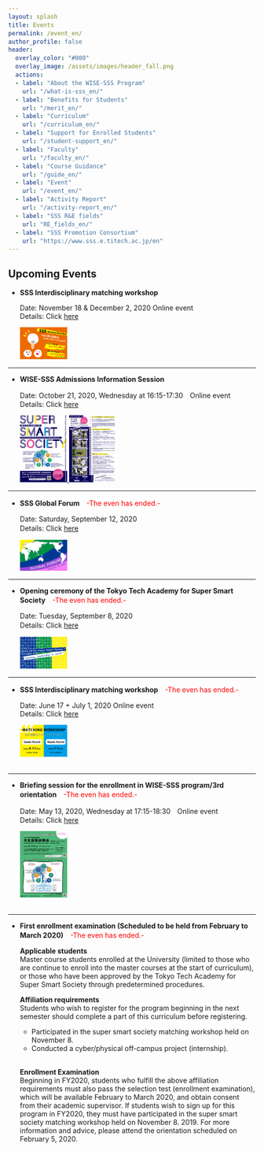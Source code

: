 ```yaml
---
layout: splash
title: Events
permalink: /event_en/
author_profile: false
header:
  overlay_color: "#000"
  overlay_image: /assets/images/header_fall.png
  actions:
  - label: "About the WISE-SSS Program"
    url: "/what-is-sss_en/"
  - label: "Benefits for Students"
    url: "/merit_en/"
  - label: "Curriculum"
    url: "/curriculum_en/"
  - label: "Support for Enrolled Students"
    url: "/student-support_en/"
  - label: "Faculty"
    url: "/faculty_en/"
  - label: "Course Guidance"
    url: "/guide_en/"
  - label: "Event"
    url: "/event_en/"
  - label: "Activity Report"
    url: "/activity-report_en/"
  - label: "SSS R&E fields"
    url: "RE_fields_en/"
  - label: "SSS Promotion Consortium"
    url: "https://www.sss.e.titech.ac.jp/en"
---
```


## Upcoming Events

* **SSS Interdisciplinary matching workshop**

  Date: November 18 & December 2, 2020  Online event<br>
  Details: Click [here](https://www.sss.e.titech.ac.jp/event-sss-matching-ws-20201118/)<br>
  <div style="text-align:left"><img src="/assets/images/matchingWS_2020fall.png" width="20%" height="20%" />
  </div>

<hr>

* **WISE-SSS Admissions Information Session**

  Date: October 21, 2020, Wednesday at 16:15-17:30　Online event<br>
  Details: Click [here](/info-session-fall2020)<br>
  <div style="text-align:left"><a href="/assets/images/ais_fall2020_01.png"><img src="/assets/images/ais_fall2020_01.png" width="20%" height="20%" />
  </a>
  <a href="/assets/images/ais_fall2020_02.png"><img src="/assets/images/ais_fall2020_02.png" width="20%" height="20%" />
  </a>
  </div>

<hr>

* **SSS Global Forum**<span style="color:Red">　-The even has ended.-</span>

  Date: Saturday, September 12, 2020<br>
  Details: Click [here](https://www.wise-sss.titech.ac.jp/global-forum_en/)　
  <div style="text-align:left"><img src="/assets/images/global-forum.png" width="20%" height="20%" />
  </div>

<hr>

* **Opening ceremony of the Tokyo Tech Academy for Super Smart Society**<span style="color:Red">　-The even has ended.-</span>

  Date: Tuesday, September 8, 2020<br>
  Details: Click [here](https://www.wise-sss.titech.ac.jp/kick-off_en/)　
  <div style="text-align:left"><img src="/assets/images/kickoff_20200807.png" width="20%" height="20%" />
  </div>

<hr>

* **SSS Interdisciplinary matching workshop**<span style="color:Red">　-The even has ended.-</span>

  Date: June 17 + July 1, 2020  Online event<br>
  Details: Click [here](https://www.sss.e.titech.ac.jp/event-sss-matching-ws-20200617/)<br>
  <div style="text-align:left"><img src="/assets/images/matchingWS_20200703.png" width="20%" height="20%" />
  </div>
  <br>
<hr>

* **Briefing session for the enrollment in WISE-SSS program/3rd orientation**<span style="color:Red">　-The even has ended.-</span>

  Date: May 13, 2020, Wednesday at 17:15-18:30　Online event<br>
  Details: Click [here](/3rd-orientation_en/)<br>
  <div style="text-align:left"><a href="/doc/3rd_orientation.pdf"><img src="/assets/images/3rd_orientation.png" width="20%" height="20%" /></a></div><br>
<hr>

* **First enrollment examination (Scheduled to be held from February to March 2020)**<span style="color:Red">　-The even has ended.-</span>

  **Applicable students**<br>
  Master course students enrolled at the University (limited to those who are continue to enroll into the master courses at the start of curriculum), or those who have been approved by the Tokyo Tech Academy for Super Smart Society through predetermined procedures.

  **Affiliation requirements**<br>
  Students who wish to register for the program beginning in the next semester should complete a part of this curriculum before registering.
  - Participated in the super smart society matching workshop held on November 8.
  - Conducted a cyber/physical off-campus project (internship).<br><br>

  **Enrollment Examination**<br>
  Beginning in FY2020, students who fulfill the above affiliation requirements must also pass the selection test (enrollment examination), which will be available February to March 2020, and obtain consent from their academic supervisor.
  If students wish to sign up for this program in FY2020, they must have participated in the super smart society matching workshop held on November 8. 2019. For more information and advice, please attend the orientation scheduled on February 5, 2020.
